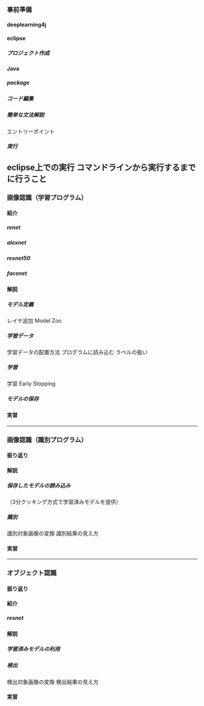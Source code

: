 ### 事前準備
#### deeplearning4j
#### eclipse
##### プロジェクト作成
#### Java
##### package
##### コード編集
##### 簡単な文法解説
エントリーポイント
##### 実行
eclipse上での実行
コマンドラインから実行するまでに行うこと
---
### 画像認識（学習プログラム）
#### 紹介
##### renet
##### alexnet
##### resnet50
##### facenet
#### 解説
##### モデル定義
レイヤ追加
Model Zoo
##### 学習データ
学習データの配置方法
プログラムに読み込む
ラベルの扱い
##### 学習
学習
Early Stopping
##### モデルの保存
#### 実習
---
### 画像認識（識別プログラム）
#### 振り返り
#### 解説
##### 保存したモデルの読み込み
（3分クッキング方式で学習済みモデルを提供）
##### 識別
識別対象画像の変換
識別結果の見え方
#### 実習
---
### オブジェクト認識
#### 振り返り
#### 紹介
##### resnet
#### 解説
##### 学習済みモデルの利用
##### 検出
検出対象画像の変換
検出結果の見え方
#### 実習
